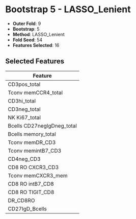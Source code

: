 # Bootstrap 5 - LASSO_Lenient

- **Outer Fold**: 9
- **Bootstrap**: 5
- **Method**: LASSO_Lenient
- **Fold Seed**: 54
- **Features Selected**: 16

## Selected Features

| Feature |
|---------|
| CD3pos_total |
| Tconv memCCR4_total |
| CD3hi_total |
| CD3neg_total |
| NK Ki67_total |
| Bcells CD27negIgDneg_total |
| Bcells memory_total |
| Tconv memDR_CD3 |
| Tconv memintB7_CD3 |
| CD4neg_CD3 |
| CD8 RO CXCR3_CD3 |
| Tconv memCXCR3_mem |
| CD8 RO intB7_CD8 |
| CD8 RO TIGIT_CD8 |
| DR_CD8RO |
| CD27IgD_Bcells |
